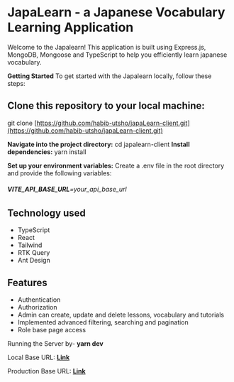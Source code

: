 # JapaLearn - a Japanese Vocabulary Learning Application

Welcome to the Japalearn! This application is built using Express.js, MongoDB, Mongoose and TypeScript to help you efficiently learn japanese vocabulary.

**Getting Started**
To get started with the Japalearn locally, follow these steps:

## Clone this repository to your local machine:

git clone [https://github.com/habib-utsho/japaLearn-client.git](https://github.com/habib-utsho/japaLearn-client.git)

**Navigate into the project directory:** cd japalearn-client
**Install dependencies:** yarn install

**Set up your environment variables:**
Create a .env file in the root directory and provide the following variables:

###### **VITE_API_BASE_URL**=your_api_base_url

## Technology used

- TypeScript
- React
- Tailwind
- RTK Query
- Ant Design

## Features
- Authentication
- Authorization
- Admin can create, update and delete lessons, vocabulary and tutorials
- Implemented advanced filtering, searching and pagination
- Role base page access

Running the Server by- **yarn dev**

Local Base URL: **[Link](http://localhost:5173)**

Production Base URL: **[Link](https://japalearn-server.onrender.com/api/v1)**
